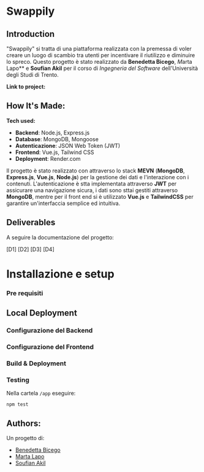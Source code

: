 # Swappily
## Introduction
"Swappily" si tratta di una piattaforma realizzata con la premessa di voler creare un luogo di scambio tra utenti per incentivare il riutilizzo e diminuire lo spreco. Questo progetto è stato realizzato da **Benedetta Bicego**, *M*arta Lapo** e **Soufian Akil** per il corso di *Ingegneria del Software* dell'Università degli Studi di Trento. 

**Link to project:** 


## How It's Made:

**Tech used:** 
- **Backend**: Node.js, Express.js
- **Database**: MongoDB, Mongoose
- **Autenticazione**: JSON Web Token (JWT)
- **Frontend**: Vue.js, Tailwind CSS
- **Deployment**: Render.com

Il progetto è stato realizzato con attraverso lo stack **MEVN** (**MongoDB**, **Express.js**, **Vue.js**, **Node.js**) per la gestione dei dati e l'interazione con i contenuti. L'autenticazione è stta implementata attraverso **JWT** per assicurare una navigazione sicura, i dati sono sttai gestiti attraverso **MongoDB**, mentre per il front end si è utilizzato **Vue.js** e **TailwindCSS** per garantire un'interfaccia semplice ed intuitiva.

## Deliverables
A seguire la documentazione del progetto:

[D1] [D2] [D3] [D4]

# Installazione e setup

### Pre requisiti

## Local Deployment 

### Configurazione del Backend

### Configurazione del Frontend

### Build & Deployment

### Testing
Nella cartela `/app` eseguire:

```
npm test
```

## Authors:
Un progetto di:

- [Benedetta Bicego](https://github.com/bennybicego) 
- [Marta Lapo](https://github.com/lapoma)
- [Soufian Akil](https://github.com/souph) 


